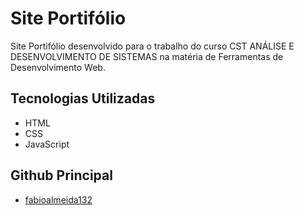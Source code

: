 
# Site Portifólio

Site Portifólio desenvolvido para o trabalho do curso CST ANÁLISE E DESENVOLVIMENTO DE SISTEMAS na matéria de Ferramentas de Desenvolvimento Web.

## Tecnologias Utilizadas

- HTML
- CSS
- JavaScript


## Github Principal
- [fabioalmeida132](https://github.com/fabioalmeida132)
